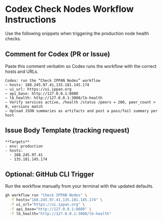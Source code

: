 # Codex Check Nodes Workflow Instructions

Use the following snippets when triggering the production node health checks.

## Comment for Codex (PR or Issue)

Paste this comment verbatim so Codex runs the workflow with the correct hosts and URLs.

```
Codex: run the “Check IPPAN Nodes” workflow
– hosts: 188.245.97.41,135.181.145.174
– ui_url: https://ui.ippan.org
– api_base: http://127.0.0.1:8080
– lb_health: http://127.0.0.1:3000/lb-health
– Verify services active, /health /status /peers = 200, peer_count > 0, versions match
– Upload JSON summaries as artifacts and post a pass/fail summary per host
```

## Issue Body Template (tracking request)

```
**Targets**
- env: production
- hosts:
  - 188.245.97.41
  - 135.181.145.174
```

## Optional: GitHub CLI Trigger

Run the workflow manually from your terminal with the updated defaults.

```bash
gh workflow run "Check IPPAN Nodes" \
  -f hosts="188.245.97.41,135.181.145.174" \
  -f ui_url="https://ui.ippan.org" \
  -f api_base="http://127.0.0.1:8080" \
  -f lb_health="http://127.0.0.1:3000/lb-health"
```
